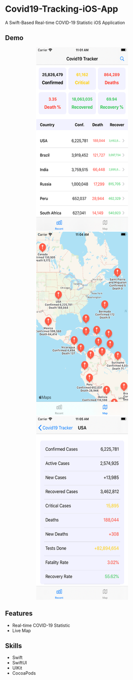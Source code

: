 # Covid19-Tracking-iOS-App
A Swift-Based Real-time COVID-19 Statistic iOS Application

## Demo
<p align="center">
  <img src="image/home.png" width="300" height="600">
  <img src="image/map.png" width="300" height="600">
  <img src="image/detail.png" width="300" height="600">
</p>

## Features
* Real-time COVID-19 Statistic
* Live Map

## Skills
* Swift
* SwiftUI
* UIKit
* CocoaPods
